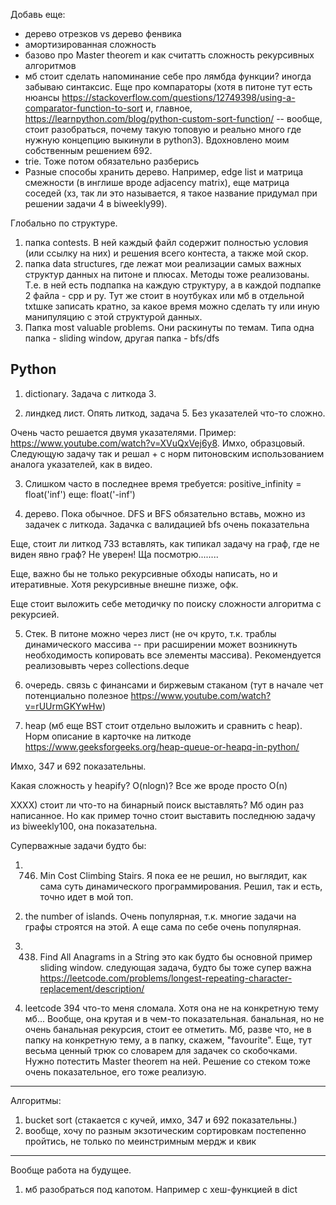 Добавь еще:
- дерево отрезков vs дерево фенвика
- амортизированная сложность
- базово про Master theorem и как считатть сложность рекурсивных алгоритмов
- мб стоит сделать напоминание себе про лямбда функции? иногда забываю синтаксис. Еще про компараторы (хотя в питоне тут есть нюансы https://stackoverflow.com/questions/12749398/using-a-comparator-function-to-sort и, главное, https://learnpython.com/blog/python-custom-sort-function/ -- вообще, стоит разобраться, почему такую топовую и реально много где нужную концепцию выкинули в python3). Вдохновлено моим собственным решением 692.
- trie. Тоже потом обязательно разберись
- Разные способы хранить дерево. Например, edge list и матрица смежности (в инглише вроде adjacency matrix), еще матрица соседей (хз, так ли это называется, я такое название придумал при решении задачи 4 в biweekly99).


Глобально по структуре.
1) папка contests. В ней каждый файл содержит полностью условия (или ссылку на них) и решения всего контеста, а также мой скор.
2) папка data structures, где лежат мои реализации самых важных структур данных на питоне и плюсах. Методы тоже реализованы.
Т.е. в ней есть подпапка на каждую структуру, а в каждой подпапке 2 файла - cpp и py.
Тут же стоит в ноутбуках или мб в отдельной txtшке записать кратно, за какое время можно сделать ту или иную манипуляцию с этой структурой данных.
3) Папка most valuable problems. Они раскинуты по темам.
Типа одна папка - sliding window, 
другая папка - bfs/dfs

## Python
1) dictionary. 
Задача с литкода 3.

2) линдкед лист.
Опять литкод, задача 5.
Без указателей что-то сложно.

Очень часто решается двумя указателями. Пример: https://www.youtube.com/watch?v=XVuQxVej6y8. Имхо, образцовый. Следующую задачу так и решал + с норм питоновским использованием аналога указателей, как в видео.

3) Слишком часто в последнее время требуется: 
positive_infinity = float('inf')
еще: float('-inf')

4) дерево. Пока обычное.
DFS и BFS обязательно вставь, можно из задачек с литкода. 
Задачка с валидацией bfs очень показательна

Еще, стоит ли литкод 733 вставлять, как типикал задачу на граф, где не виден явно граф? Не уверен! Ща посмотрю........

Еще, важно бы не только рекурсивные обходы написать, но и итеративные. Хотя рекурсивные внешне пизже, офк.



Еще стоит выложить себе методичку по поиску сложности алгоритма с рекурсией.

5) Стек.
В питоне можно через лист (не оч круто, т.к. траблы динамического массива -- при расширении может возникнуть необходимость копировать все элементы массива).
Рекомендуется реализовывть через collections.deque

6) очередь.
связь с финансами и биржевым стаканом (тут в начале чет потенциально полезное https://www.youtube.com/watch?v=rUUrmGKYwHw)

7) heap (мб еще BST стоит отдельно выложить и сравнить с heap). Норм описание в карточке на литкоде
https://www.geeksforgeeks.org/heap-queue-or-heapq-in-python/

Имхо, 347 и 692 показательны.

Какая сложность у heapify? O(nlogn)? Все же вроде просто О(n)


XXXX) стоит ли что-то на бинарный поиск выставлять? Мб один раз написанное. 
Но как пример точно стоит выставить последнюю задачу из biweekly100, она показательна.



Суперважные задачи будто бы:
1) 746. Min Cost Climbing Stairs.
Я пока ее не решил, но выглядит, как сама суть динамического программирования. 
Решил, так и есть, точно идет в мой топ.
2) the number of islands. Очень популярная, т.к. многие задачи на графы строятся на этой. А еще сама по себе очень популярная.
3) 438. Find All Anagrams in a String
это как будто бы основной пример sliding window. 
следующая задача, будто бы тоже супер важна https://leetcode.com/problems/longest-repeating-character-replacement/description/

4) leetcode 394 что-то меня сломала. Хотя она не на конкретную тему мб...
Вообще, она крутая и в чем-то показательная. банальная, но не очень банальная рекурсия, стоит ее отметить. Мб, разве что, не в папку на конкретную тему, а в папку, скажем, "favourite".
Еще, тут весьма ценный трюк со словарем для задачек со скобочками.
Нужно потестить Master theorem на ней.
Решение со стеком тоже очень показательное, его тоже реализую.
______________________________________________
Алгоритмы:
1) bucket sort (стакается с кучей, имхо, 347 и 692 показательны.)
2) вообще, хочу по разным экзотическим сортировкам постепенно пройтись, не только по меинстримным мердж и квик
________________
Вообще работа на будущее. 
1) мб разобраться под капотом. Например с хеш-функцией в dict
